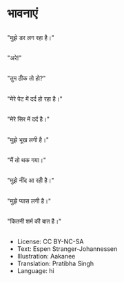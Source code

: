 # भावनाएं

##
"मुझे डर लग रहा है।"

##
"अरे!"

##
"तुम ठीक तो हो?"

##
"मेरे पेट में दर्द हो रहा है।"

##
"मेरे सिर में दर्द है।"

##
"मुझे भूख लगी है।"

##
"मैं तो थक गया।"

##
"मुझे नींद आ रही है।"

##
"मुझे प्यास लगी है।"

##
"कितनी शर्म की बात है।"

##
* License: CC BY-NC-SA
* Text: Espen Stranger-Johannessen
* Illustration: Aakanee
* Translation: Pratibha Singh
* Language: hi
